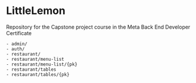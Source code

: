 # LittleLemon
Repository for the Capstone project course in the Meta Back End Developer Certificate

    - admin/
    - auth/
    - restaurant/
    - restaurant/menu-list
    - restaurant/menu-list/{pk}
    - restaurant/tables
    - restaurant/tables/{pk}
